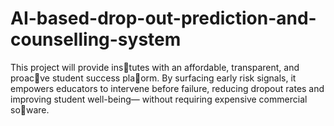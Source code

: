# AI-based-drop-out-prediction-and-counselling-system
This project will provide ins􀆟tutes with an affordable, transparent, and proac􀆟ve student success pla􀆞orm. By surfacing early risk signals, it empowers educators to intervene before failure, reducing dropout rates and improving student well-being— without requiring expensive commercial so􀅌ware.
